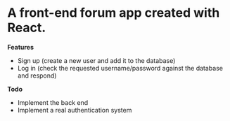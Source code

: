 <h1>A front-end forum app created with React.</h1>

<b>Features</b>
- Sign up (create a new user and add it to the database)
- Log in (check the requested username/password against the database and respond)

<b>Todo</b>
- Implement the back end
- Implement a real authentication system